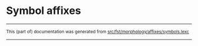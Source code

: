 
# Symbol affixes

* * *

<small>This (part of) documentation was generated from [src/fst/morphology/affixes/symbols.lexc](https://github.com/giellalt/lang-kmr/blob/main/src/fst/morphology/affixes/symbols.lexc)</small>

---


